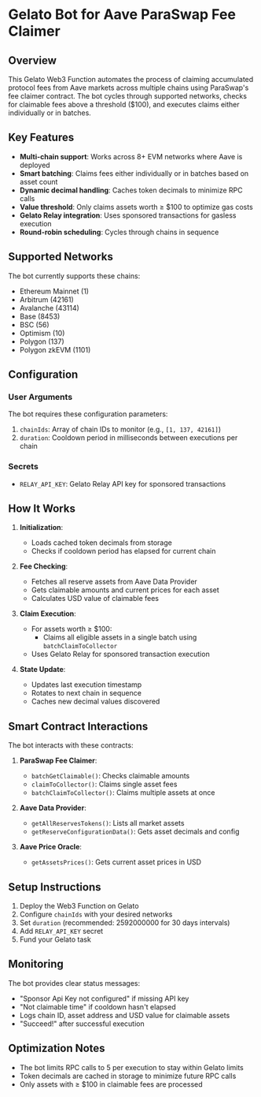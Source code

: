 # Gelato Bot for Aave ParaSwap Fee Claimer

## Overview

This Gelato Web3 Function automates the process of claiming accumulated protocol fees from Aave markets across multiple chains using ParaSwap's fee claimer contract. The bot cycles through supported networks, checks for claimable fees above a threshold ($100), and executes claims either individually or in batches.

## Key Features

- **Multi-chain support**: Works across 8+ EVM networks where Aave is deployed
- **Smart batching**: Claims fees either individually or in batches based on asset count
- **Dynamic decimal handling**: Caches token decimals to minimize RPC calls
- **Value threshold**: Only claims assets worth ≥ $100 to optimize gas costs
- **Gelato Relay integration**: Uses sponsored transactions for gasless execution
- **Round-robin scheduling**: Cycles through chains in sequence

## Supported Networks

The bot currently supports these chains:

- Ethereum Mainnet (1)
- Arbitrum (42161)
- Avalanche (43114)
- Base (8453)
- BSC (56)
- Optimism (10)
- Polygon (137)
- Polygon zkEVM (1101)

## Configuration

### User Arguments

The bot requires these configuration parameters:

1. `chainIds`: Array of chain IDs to monitor (e.g., `[1, 137, 42161]`)
2. `duration`: Cooldown period in milliseconds between executions per chain

### Secrets

- `RELAY_API_KEY`: Gelato Relay API key for sponsored transactions

## How It Works

1. **Initialization**:

   - Loads cached token decimals from storage
   - Checks if cooldown period has elapsed for current chain

2. **Fee Checking**:

   - Fetches all reserve assets from Aave Data Provider
   - Gets claimable amounts and current prices for each asset
   - Calculates USD value of claimable fees

3. **Claim Execution**:

   - For assets worth ≥ $100:
     - Claims all eligible assets in a single batch using `batchClaimToCollector`
   - Uses Gelato Relay for sponsored transaction execution

4. **State Update**:
   - Updates last execution timestamp
   - Rotates to next chain in sequence
   - Caches new decimal values discovered

## Smart Contract Interactions

The bot interacts with these contracts:

1. **ParaSwap Fee Claimer**:

   - `batchGetClaimable()`: Checks claimable amounts
   - `claimToCollector()`: Claims single asset fees
   - `batchClaimToCollector()`: Claims multiple assets at once

2. **Aave Data Provider**:

   - `getAllReservesTokens()`: Lists all market assets
   - `getReserveConfigurationData()`: Gets asset decimals and config

3. **Aave Price Oracle**:
   - `getAssetsPrices()`: Gets current asset prices in USD

## Setup Instructions

1. Deploy the Web3 Function on Gelato
2. Configure `chainIds` with your desired networks
3. Set `duration` (recommended: 2592000000 for 30 days intervals)
4. Add `RELAY_API_KEY` secret
5. Fund your Gelato task

## Monitoring

The bot provides clear status messages:

- "Sponsor Api Key not configured" if missing API key
- "Not claimable time" if cooldown hasn't elapsed
- Logs chain ID, asset address and USD value for claimable assets
- "Succeed!" after successful execution

## Optimization Notes

- The bot limits RPC calls to 5 per execution to stay within Gelato limits
- Token decimals are cached in storage to minimize future RPC calls
- Only assets with ≥ $100 in claimable fees are processed